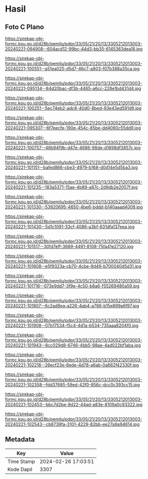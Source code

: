 # Hasil

## Foto C Plano

https://sirekap-obj-formc.kpu.go.id/d28b/pemilu/pdpr/33/05/21/20/13/3305212013003-20240221-094908--604acd12-99bc-44d3-bb35-6145363dea18.jpg

https://sirekap-obj-formc.kpu.go.id/d28b/pemilu/pdpr/33/05/21/20/13/3305212013003-20240221-100551--a51ea025-d5d7-46c7-a803-f07b388a35ca.jpg

https://sirekap-obj-formc.kpu.go.id/d28b/pemilu/pdpr/33/05/21/20/13/3305212013003-20240221-095134--84d20bac-df3b-4465-a6cc-228e1bd431d4.jpg

https://sirekap-obj-formc.kpu.go.id/d28b/pemilu/pdpr/33/05/21/20/13/3305212013003-20240221-100251--5ec74eb2-adc8-40d0-8bed-93e43ed591d9.jpg

https://sirekap-obj-formc.kpu.go.id/d28b/pemilu/pdpr/33/05/21/20/13/3305212013003-20240221-095307--6f7eecfe-190e-454c-85be-dd4060c55dd9.jpg

https://sirekap-obj-formc.kpu.go.id/d28b/pemilu/pdpr/33/05/21/20/13/3305212013003-20240221-100757--48b94f9b-d47e-4686-98de-d1898df3857c.jpg

https://sirekap-obj-formc.kpu.go.id/d28b/pemilu/pdpr/33/05/21/20/13/3305212013003-20240221-101151--bafed866-cbe3-4979-b168-d0d14e5d5ba3.jpg

https://sirekap-obj-formc.kpu.go.id/d28b/pemilu/pdpr/33/05/21/20/13/3305212013003-20240221-101235--183a5371-15ae-4b89-a67c-2d9db2e2057f.jpg

https://sirekap-obj-formc.kpu.go.id/d28b/pemilu/pdpr/33/05/21/20/13/3305212013003-20240221-101330--53920695-4650-4be6-bddd-b140aaad4009.jpg

https://sirekap-obj-formc.kpu.go.id/d28b/pemilu/pdpr/33/05/21/20/13/3305212013003-20240221-101430--5d1c1091-33cf-4086-a3bf-631dfa137eea.jpg

https://sirekap-obj-formc.kpu.go.id/d28b/pemilu/pdpr/33/05/21/20/13/3305212013003-20240221-101517--30fd7eff-3689-4491-8108-75fa41e27120.jpg

https://sirekap-obj-formc.kpu.go.id/d28b/pemilu/pdpr/33/05/21/20/13/3305212013003-20240221-101608--e5f9323a-cb70-4cbe-9d49-b700040d5d31.jpg

https://sirekap-obj-formc.kpu.go.id/d28b/pemilu/pdpr/33/05/21/20/13/3305212013003-20240221-101716--073e9dd7-3f9e-4c50-b8a6-f55269480a59.jpg

https://sirekap-obj-formc.kpu.go.id/d28b/pemilu/pdpr/33/05/21/20/13/3305212013003-20240221-101807--6c2ad8ea-a226-4ab4-a786-b15e899a6f97.jpg

https://sirekap-obj-formc.kpu.go.id/d28b/pemilu/pdpr/33/05/21/20/13/3305212013003-20240221-101908--07b17534-f5c4-4d1a-b534-735aaa8204f0.jpg

https://sirekap-obj-formc.kpu.go.id/d28b/pemilu/pdpr/33/05/21/20/13/3305212013003-20240221-101943--8cc029d8-6746-4bb5-98ae-4ad022bf1aba.jpg

https://sirekap-obj-formc.kpu.go.id/d28b/pemilu/pdpr/33/05/21/20/13/3305212013003-20240221-102218--26ecf23e-6ede-4d78-a6ab-0a682f42330f.jpg

https://sirekap-obj-formc.kpu.go.id/d28b/pemilu/pdpr/33/05/21/20/13/3305212013003-20240221-102358--fdd37685-59ed-42f0-856c-dcc0c393cc15.jpg

https://sirekap-obj-formc.kpu.go.id/d28b/pemilu/pdpr/33/05/21/20/13/3305212013003-20240221-102453--bbc7d2be-9d22-44ad-a83e-8109a0c93322.jpg

https://sirekap-obj-formc.kpu.go.id/d28b/pemilu/pdpr/33/05/21/20/13/3305212013003-20240221-102543--cb8739fa-3101-4229-82bb-ee27a9a94614.jpg


## Metadata

| Key        | Value               |
| ---------- | ------------------- |
| Time Stamp | 2024-02-26 17:03:51 |
| Kode Dapil | 3307                |




